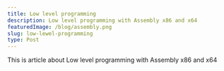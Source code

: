 ```yaml
---
title: Low level programming
description: Low level programming with Assembly x86 and x64
featuredImage: /blog/assembly.png
slug: low-lewel-programming
type: Post
---
```


This is article about Low level programming with Assembly x86 and x64